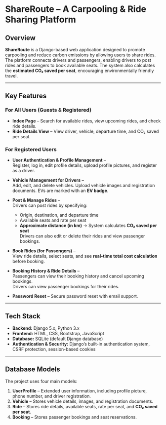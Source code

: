 # **ShareRoute – A Carpooling & Ride Sharing Platform**

## **Overview**  
**ShareRoute** is a Django-based web application designed to promote carpooling and reduce carbon emissions by allowing users to share rides. The platform connects drivers and passengers, enabling drivers to post rides and passengers to book available seats. The system also calculates the **estimated CO₂ saved per seat**, encouraging environmentally friendly travel.

---

## **Key Features**

### **For All Users (Guests & Registered)**
- **Index Page** – Search for available rides, view upcoming rides, and check ride details.  
- **Ride Details View** – View driver, vehicle, departure time, and CO₂ saved per seat.

### **For Registered Users**
- **User Authentication & Profile Management** –  
  Register, log in, edit profile details, upload profile pictures, and register as a driver.  

- **Vehicle Management for Drivers** –  
  Add, edit, and delete vehicles. Upload vehicle images and registration documents. EVs are marked with an **EV badge**.

- **Post & Manage Rides** –  
  Drivers can post rides by specifying:
  - Origin, destination, and departure time
  - Available seats and rate per seat
  - **Approximate distance (in km)** → System calculates **CO₂ saved per seat**  
  Drivers can also edit or delete their rides and view passenger bookings.

- **Book Rides (for Passengers)** –  
  View ride details, select seats, and see **real-time total cost calculation** before booking.

- **Booking History & Ride Details** –  
  Passengers can view their booking history and cancel upcoming bookings.  
  Drivers can view passenger bookings for their rides.

- **Password Reset** – Secure password reset with email support.

---

## **Tech Stack**
- **Backend:** Django 5.x, Python 3.x  
- **Frontend:** HTML, CSS, Bootstrap, JavaScript  
- **Database:** SQLite (default Django database)  
- **Authentication & Security:** Django’s built-in authentication system, CSRF protection, session-based cookies

---

## **Database Models**
The project uses four main models:

1. **UserProfile** – Extended user information, including profile picture, phone number, and driver registration.  
2. **Vehicle** – Stores vehicle details, images, and registration documents.  
3. **Ride** – Stores ride details, available seats, rate per seat, and **CO₂ saved per seat**.  
4. **Booking** – Stores passenger bookings and seat reservations.
